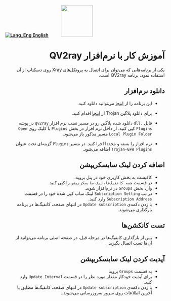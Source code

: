 [**![Lang_Eng](https://user-images.githubusercontent.com/125398461/229074810-599bd7f9-0bc1-44a9-b76e-90bf7e182314.png) English**](https://github.com/hiddify/hiddify-config/wiki/Guide-for-using-mode-Auto_CDN_IP-on-Hiddify)&nbsp;&nbsp;&nbsp;&nbsp;&nbsp;&nbsp;&nbsp;&nbsp;&nbsp;&nbsp;<a href="https://github.com/hiddify/hiddify-config/wiki/%D9%87%D9%85%D9%87-%D8%A2%D9%85%D9%88%D8%B2%D8%B4%E2%80%8C%D9%87%D8%A7-%D9%88-%D9%88%DB%8C%D8%AF%D8%A6%D9%88%D9%87%D8%A7"><img width="100" src="https://github.com/hiddify/hiddify-config/assets/125398461/3704cd84-eee6-4c45-abe7-3c02936bbebb" /></a>




<div dir="rtl">

# آموزش کار با نرم‌افزار QV2ray
یکی از برنامه‌هایی که می‌توان برای اتصال به پروتکل‌های Xray روی دسکتاپ از آن استفاده نمود، برنامه QV2ray است.

## دانلود نرم‌افزار
* این برنامه را از [اینجا](https://github.com/Qv2ray/Qv2ray/releases) می‌توانید دانلود کنید.

* برای دانلود پلاگین Trojan از [اینجا](https://github.com/Qv2ray/QvPlugin-Trojan/releases) اقدام کنید.



* فایل `.dll` دانلود شده پلاگین رو در مسیر نصب نرم افزار `qv2ray` در پوشه `Plugins` کپی کنید. از داخل نرم افزار در بخش `Plugins` با کلیک روی `Open Local Plugin Folder` مسیر مذکور باز می‌شود. 

* نرم افزار را بسته و مجددا اجرا کنید. در مسیر `Plugins` گزینه‌ای تحت عنوان `Trojan-GFW Plugins` اضافه می‌شود.

## اضافه کردن لینک سابسکریپشن
* کافیست به بخش کاربری خود در پنل بروید.
* در قسمت `همه کانفیگ‌ها`، `لیک سابسکریپشن` را کپی کنید.
* وارد بخش `Groups` در نرم‌افزار شوید.
* در تب `Subscription Setting` لینک ساب کپی شده خود را در قسمت `Subscription Address` وارد کنید.
* با زدن دکمه‌ی `Update subscription` در انتهای صفحه، کانفیگ‌ها در برنامه بارگذاری می‌شوند. 

## تست کانکشن‌ها
* پس از بارگذاری کانفیگ‌ها در مرحله قبل، در صفحه اصلی برنامه می‌توانید از آن‌ها تست اتصال بگیرید.

## آپدیت کردن لینک سابسکریپشن 
* به قسمت `Groups` بروید
* برای آپدیت خودکار مقدار مورد نظر را در قسمت `Update Interval` وارد کنید. 
* با زدن دکمه‌ی `Update subscription` در انتهای صفحه، کانفیگ‌ها مطابق با آخرین اطلاعات روی سرور به‌روزرسانی می‌شوند..
